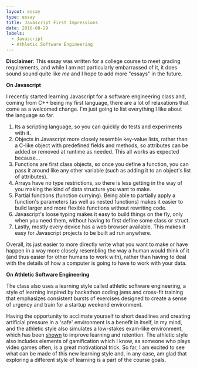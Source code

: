 ```yaml
---
layout: essay
type: essay
title: Javascript First Impressions
date: 2016-08-29
labels:
  - Javascript
  - Athletic Software Engineering
---
```

__Disclaimer__: This essay was written for a college course to meet grading requirements, and while I am not particularly embarrassed of it, it does sound sound quite like _me_ and I hope to add more "essays" in the future.

__On Javascript__

I recently started learning Javascript for a software engineering class and, coming from C++ being my first language, there are a lot of relaxations that come as a welcomed change. I'm just going to list everything I like about the language so far.

1. Its a scripting language, so you can quickly do tests and experiments with it.
2. Objects in Javascript more closely resemble key-value lists, rather than a C-like object with predefined fields and methods, so attributes can be added or removed at runtime as needed. This all works as expected because...
3. Functions are first class objects, so once you define a function, you can pass it around like any other variable (such as adding it to an object's list of attributes).
4. Arrays have no type restrictions, so there is less getting in the way of you making the kind of data structure you want to make.
5. Partial functions (function currying). Being able to partially apply a function's parameters (as well as nested functions) makes it easier to build larger and more flexible functions without rewriting code.
6. Javascript's loose typing makes it easy to build things on the fly, only when you need them, without having to first define some class or struct.
7. Lastly, mostly every device has a web browser available. This makes it easy for Javascript projects to be built ad run anywhere.

Overall, its just easier to more directly write what you want to make or have happen in a way more closely resembling the way a human would think of it (and thus easier for other humans to work with), rather than having to deal with the details of how a computer is going to have to work with your data.

__On Athletic Software Engineering__

The class also uses a learning style called athletic software engineering, a style of learning inspired by hackathon coding jams and cross-fit training that emphasizes consistent bursts of exercises designed to create a sense of urgency and train for a startup weekend environment. 

Having the opportunity to acclimate yourself to short deadlines and creating artificial pressure in a 'safe' environment is a benefit in itself, in my mind, and the athletic style also simulates a low-stakes exam-like environment, which has been [shown](http://cpr.molsci.ucla.edu/cpr/data/library/400241/resources/res011/file/What%20Works%20in%20Learning%20Study.pdf) to improve learning and retention. The athletic style also includes elements of gamification which I know, as someone who plays video games often, is a great motivational trick. So far, I am excited to see what can be made of this new learning style and, in any case, am glad that exploring a different style of learning is a part of the course goals.